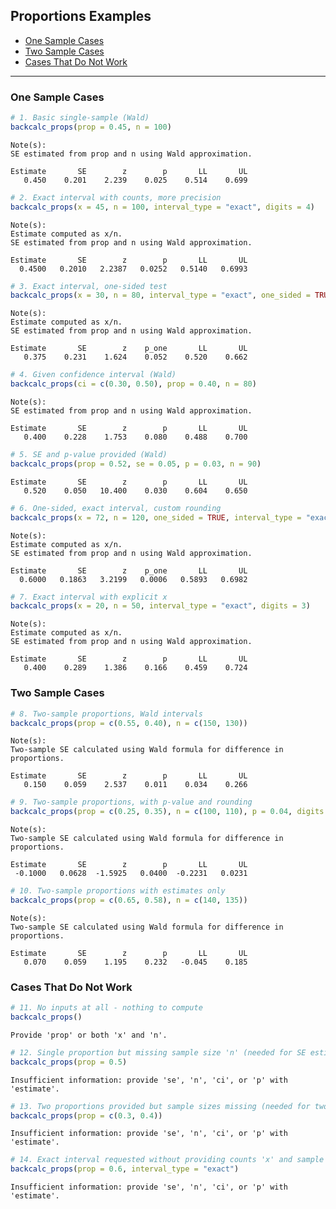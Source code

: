 ## Proportions Examples

- [One Sample Cases](#one-sample-cases)
- [Two Sample Cases](#two-sample-cases)
- [Cases That Do Not Work](#cases-that-do-not-work)

------------------------------------------------------------------------

### One Sample Cases

``` r
# 1. Basic single-sample (Wald)
backcalc_props(prop = 0.45, n = 100)
```

    Note(s):
    SE estimated from prop and n using Wald approximation.

    Estimate       SE        z        p       LL       UL 
       0.450    0.201    2.239    0.025    0.514    0.699 

``` r
# 2. Exact interval with counts, more precision
backcalc_props(x = 45, n = 100, interval_type = "exact", digits = 4)
```

    Note(s):
    Estimate computed as x/n.
    SE estimated from prop and n using Wald approximation.

    Estimate       SE        z        p       LL       UL 
      0.4500   0.2010   2.2387   0.0252   0.5140   0.6993 

``` r
# 3. Exact interval, one-sided test
backcalc_props(x = 30, n = 80, interval_type = "exact", one_sided = TRUE)
```

    Note(s):
    Estimate computed as x/n.
    SE estimated from prop and n using Wald approximation.

    Estimate       SE        z    p_one       LL       UL 
       0.375    0.231    1.624    0.052    0.520    0.662 

``` r
# 4. Given confidence interval (Wald)
backcalc_props(ci = c(0.30, 0.50), prop = 0.40, n = 80)
```

    Note(s):
    SE estimated from prop and n using Wald approximation.

    Estimate       SE        z        p       LL       UL 
       0.400    0.228    1.753    0.080    0.488    0.700 

``` r
# 5. SE and p-value provided (Wald)
backcalc_props(prop = 0.52, se = 0.05, p = 0.03, n = 90)
```

    Estimate       SE        z        p       LL       UL 
       0.520    0.050   10.400    0.030    0.604    0.650 

``` r
# 6. One-sided, exact interval, custom rounding
backcalc_props(x = 72, n = 120, one_sided = TRUE, interval_type = "exact", digits = 4)
```

    Note(s):
    Estimate computed as x/n.
    SE estimated from prop and n using Wald approximation.

    Estimate       SE        z    p_one       LL       UL 
      0.6000   0.1863   3.2199   0.0006   0.5893   0.6982 

``` r
# 7. Exact interval with explicit x
backcalc_props(x = 20, n = 50, interval_type = "exact", digits = 3)
```

    Note(s):
    Estimate computed as x/n.
    SE estimated from prop and n using Wald approximation.

    Estimate       SE        z        p       LL       UL 
       0.400    0.289    1.386    0.166    0.459    0.724 

### Two Sample Cases

``` r
# 8. Two-sample proportions, Wald intervals
backcalc_props(prop = c(0.55, 0.40), n = c(150, 130))
```

    Note(s):
    Two-sample SE calculated using Wald formula for difference in proportions.

    Estimate       SE        z        p       LL       UL 
       0.150    0.059    2.537    0.011    0.034    0.266 

``` r
# 9. Two-sample proportions, with p-value and rounding
backcalc_props(prop = c(0.25, 0.35), n = c(100, 110), p = 0.04, digits = 4)
```

    Note(s):
    Two-sample SE calculated using Wald formula for difference in proportions.

    Estimate       SE        z        p       LL       UL 
     -0.1000   0.0628  -1.5925   0.0400  -0.2231   0.0231 

``` r
# 10. Two-sample proportions with estimates only
backcalc_props(prop = c(0.65, 0.58), n = c(140, 135))
```

    Note(s):
    Two-sample SE calculated using Wald formula for difference in proportions.

    Estimate       SE        z        p       LL       UL 
       0.070    0.059    1.195    0.232   -0.045    0.185 

### Cases That Do Not Work

``` r
# 11. No inputs at all - nothing to compute
backcalc_props()
```

    Provide 'prop' or both 'x' and 'n'. 

``` r
# 12. Single proportion but missing sample size 'n' (needed for SE estimation)
backcalc_props(prop = 0.5)
```

    Insufficient information: provide 'se', 'n', 'ci', or 'p' with 'estimate'. 

``` r
# 13. Two proportions provided but sample sizes missing (needed for two-sample calculation)
backcalc_props(prop = c(0.3, 0.4))
```

    Insufficient information: provide 'se', 'n', 'ci', or 'p' with 'estimate'. 

``` r
# 14. Exact interval requested without providing counts 'x' and sample size 'n'
backcalc_props(prop = 0.6, interval_type = "exact")
```

    Insufficient information: provide 'se', 'n', 'ci', or 'p' with 'estimate'. 
